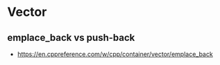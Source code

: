 # Vector

## emplace_back vs push-back
* https://en.cppreference.com/w/cpp/container/vector/emplace_back
